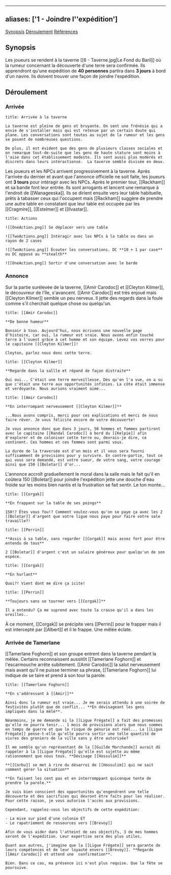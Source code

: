 
---
aliases: ['1 - Joindre l''expédition']
---

<span class="nav">[Synopsis](#Synopsis) [Déroulement](#Déroulement) [Références](#Références)</span>

## Synopsis
Les joueurs se rendent à la taverne [[6 - Taverne.jpg|Le Fond du Baril]] où la rumeur concernant la découverte d'une terre sera confirmée. Ils apprendront qu'une expédition de **40 personnes** partira dans **3 jours** à bord d'un navire. Ils doivent trouver une façon de joindre l'expédition.

## Déroulement
### Arrivée
```ad-info
title: Arrivée à la taverne

La taverne est pleine de gens et bruyante. On sent une frénésie qui a envie de s'installer mais qui est retenue par un certain doute qui plane. Les conversations sont toutes au sujet de la rumeur et les gens se posent de nombreuses questions.

De plus, il est évident que des gens de plusieurs classes sociales et on remarque tout-de-suite que les gens de haute stature sont moins à l'aise dans cet établissement modeste. Ils sont aussi plus modérés et discrets dans leurs intéractionsé.  La taverve semble divisée en deux.

```

Les joueurs et les NPCs arrivent progressivement à la taverne. Après l'arrivée du dernier et avant que l'annonce officielle ne soit faite, les joueurs ont **3 tours** pour intéragir avec les NPCs. Après le premier tour, [[Rackham]] et sa bande font leur entrée. Ils sont arrogants et lancent une remarque à l'endroit de [[Wanageeska]]. Ils se dirient ensuite vers leur table habituelle, prêts à tabasser ceux qui l'occupent mais [[Rackham]] suggère de prendre une autre table en constatant que leur table est occupée par les [[Cragmire]], [[Estelmer]] et [[Ilvastar]]. 

```ad-tip
title: Actions

![[OneAction.png]] Se déplacer vers une table

![[TwoActions.png]] Intéragir avec les NPCs à la table ou dans un rayon de 2 cases

![[TwoActions.png]] Écouter les conversations. DC **10 + 1 par case** ou DC opposé au **stealth**

![[OneAction.png]] Sortir d'une conversation avec le barde

```

### Annonce
Sur la partie surélevée de la taverne,  [[Amir Carodoc]] et [[Cleyton Kilmer]], le découvreur de l'île, s'avancent. [[Amir Carodoc]] est très enjoué mais [[Cleyton Kilmer]] semble un peu nerveux. Il jette des regards dans la foule comme s'il cherchait quelque chose ou quelqu'un.

```ad-quote
title: [[Amir Carodoc]]

**De bonne humeur**

Bonsoir à tous. Aujourd'hui, nous écrivons une nouvelle page d'histoire, car oui, la rumeur est vraie. Nous avons enfin touché terre à l'ouest grâce à cet homme et son équipe. Levez vos verres pour le capitaine [[Cleyton Kilmer]]!

Cleyton, parlez nous donc cette terre.
```

```ad-quote
title: [[Cleyton Kilmer]]

**Regarde dans la sallle et répond de façon distraite**

Oui oui... C'était une terre merveilleuse. Dès qu'on l'a vue, on a su que c'était une terre aux opportunités infinies. La côte était immense et verdoyante. Nous aurions vraiment aimé...
```

```ad-quote
title: [[Amir Carodoc]]

**En interrompant nerveusement [[Cleyton Kilmer]]**

...Nous avons compris, merci pour ces explications et merci de nous faire rêver. Je vous félicite encore de votre découverte!

Je vous annonce donc que dans 3 jours, 50 hommes et femmes partiront avec le capitaine [[Randal Carodoc]] à bord du [[Kelpie]] afin d'explorer et de coloniser cette terre ou, devrais-je dire, ce continent. Ces hommes et ces femmes sont parmi vous.

La durée de la traversée est d'un mois et il vous sera fourni suffisamment de provisions pour y survivre. En contre-partie, tout ce qui vous sera demandé, est votre sueur, de votre sang, votre courage ainsi que 150 [[Boletar]] d'or...
```

L'annonce accroît graduellement le moral dans la salle mais le fait qu'il en coûtera 150 [[Boletar]] pour joindre l'expédition jette une douche d'eau froide sur les moins bien nantis et la frustration se fait sentir. Le ton monte...

```ad-quote
title: [[Corgak]]

**En frappant sur la table de ses poings**

150!? Êtes vous fou!? Comment voulez-vous qu'on se paye ça avec les 2 [[Boletar]] d'argent que votre ligue nous paye pour faire votre sale travaille?!
```

```ad-quote
title: [[Perrin]]

**Assis à sa table, sans regarder [[Corgak]] mais assez fort pour être entendu de tous**

2 [[Boletar]] d'argent c'est un salaire généreux pour quelqu'un de son espèce.
```

```ad-quote
title: [[Corgak]]

**En hurlant**

Quoi?! Vient dont me dire ça icite!
```

```ad-quote
title: [[Perrin]]

**Toujours sans se tourner vers [[Corgak]]**

Il a entendu? Ça me suprend avec toute la crasse qu'il a dans les oreilles..
```

À ce moment, [[Corgak]] se précipite vers [[Perrin]] pour le frapper mais il est intercepté par [[Albert]] et il le frappe. Une mêlée éclate.

### Arrivée de Tamerlane
[[Tamerlane Foghorn]] et son groupe entrent dans la taverne pendant la mêlée. Certains reconnaissent aussitôt [[Tamerlane Foghorn]] et l'escarmouche arrête subitement. [[Amir Carodoc]] la salut nerveusement mais avant qu'il ne puisse terminer sa phrase, [[Tamerlane Foghorn]] lui indique de se taire et prend à son tour la parole.

```ad-quote
title: [[Tamerlane Foghorn]]

**En s'addressant à [[Amir]]**

Ainsi donc la rumeur est vraie... Je me serais attendu à une soirée de festivités plutôt que de conflit... **En dévisageant les gens impliqués dans la mélé**.

Néanmoins, je me demande si la [[Ligue Frégate]] a fait des promesses qu'elle ne pourra tenir... 1 mois de provisions alors que nous sommes en temps de guerre et que le risque de pénurie est réel... La [[Ligue Frégate]] pense-t-elle qu'elle pourra sortir une telle quantité de vivres des greniers de la ville sans y être autorisée?

Il me semble qu'un représentant de la [[Guilde Marchande]] aurait dû rappeler à la [[Ligue Frégate]] qu'elle est sujette au même rationnement que nous tous. **Dévisage [[Hossulim]]**

**[[Corbu]] se met à rire du désarroi de [[Hossulim]] qui ne sait comment gérer la situation**

**En faisant les cent pas et en interromppant quiconque tente de prendre la parole.**

Je suis bien conscient des opportunités qu'engendrent une telle découverte et des sacrifices qui devront être faits pour les réaliser. Pour cette raison, je vous autorise l'accès aux provisions.

Cependant, rappelez-vous les objectifs de cette expédition:

- La mise sur pied d'une colonie ET
- Le rapatriement de ressources vers [[Brevoy]]

Afin de vous aider dans l'atteint de ses objectifs, 3 de mes hommes seront de l'expédition. Leur expertise sera des plus utiles.

Quant aux autres, j'imagine que la [[Ligue Frégate]] sera garante de leurs compétences et de leur loyauté envers [[Brevoy]]. **Regarde [[Amir Carodoc]] et attend une  confirmation**.

Bien. Dans ce cas, ma présence ici n'est plus requise. Que la fête se poursuive. 
```

